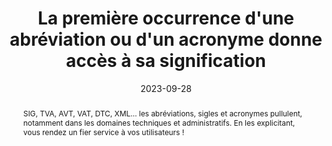 ---
title: La première occurrence d'une abréviation ou d'un acronyme donne accès à sa signification
abstract: SIG, TVA, AVT, VAT, DTC, XML… les abréviations, sigles et acronymes pullulent, notamment dans les domaines techniques et administratifs. En les explicitant, vous rendez un fier service à vos utilisateurs !
categories: ["Contenus"]
agrege: O4005-E005
opquast: '4 005'
indiceebook: '005'
description: "Règle n° 005"
before: "004"
weight: "005"
after: "006"
actif: '1'
layout: rules
date: 2023-09-28
tags: ["Accessibilité", "Utilisabilité"]
objectif: 
    - "Permettre aux lectrices et lecteurs d’accéder rapidement à la signification d’un sigle. "   
    - "Permettre l’exploitation du contenu par un robot (pour l’établissement d’un index des sigles). "   
    - "Favoriser le référencement du contenu."
    - "Améliorer l’accessibilité des contenus aux lectrices et lecteurs handicapées."
Meo: 
    - "Au moins lors de la première apparition d’un sigle, acronyme ou abréviation dans la page, il s’agira de veiller à recourir à au moins l’une des méthodes ci-dessous&nbsp;: <ul><li> Expliciter sa signification au sein même du texte, par exemple&nbsp;: « une DTD (déclaration de type de document) ».</li><li>Fournir un lien donnant accès à sa signification dans une page de glossaire ou via un affichage dynamique (bulle d’aide JavaScript).</li><li>Baliser avec l’élément HTML abbr et renseigner l’attribut title de celui-ci pour indiquer sa signification.</li></ul>
    - La bonne pratique ne fait cette exigence que pour la première occurrence dans la page&nbsp;: cela peut être fait ou non pour les suivantes."
Controle: 
    - "Dans chaque page examinée, identifier visuellement chaque sigle, abréviation ou acronyme présent dans la page, puis vérifier, pour sa première occurrence dans la page, la présence, au moins&nbsp;:<ul><li>de sa signification immédiatement indiquée dans le contexte, par exemple entre parenthèses,</li><li>    d’un lien sur le sigle donnant accès à sa signification, par exemple dans un glossaire,</li><li>
    ou de l’élément abbr doté d’un attribut title explicitant sa signification."
epubcheck: 
ace: 
humancheck: true
ReadiumGoToolkit: 
Source: ["Opquast"]
Referentiel:  
    - "[Web Content Accessibility Guidelines (WCAG) 3.1.4  Abbreviations (Level AAA)](https://www.w3.org/TR/WCAG22/#abbreviations)"
steps: ["Développement", "Conception", "Éditorial"]
---
